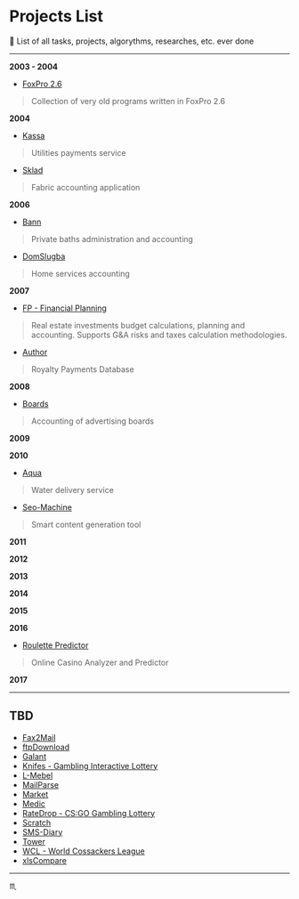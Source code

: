 # Projects List #

:floppy_disk: List of all tasks, projects, algorythms, researches, etc. ever done

---

**2003 - 2004**

- [FoxPro 2.6](projects/foxpro26/)
> Collection of very old programs written in FoxPro 2.6

**2004**

- [Kassa](projects/kassa/)
> Utilities payments service

- [Sklad](projects/sklad/)
> Fabric accounting application

**2006**

- [Bann](projects/bann/)
> Private baths administration and accounting

- [DomSlugba](projects/domslugba/)
> Home services accounting

**2007**

- [FP - Financial Planning](projects/fp/)
> Real estate investments budget calculations, planning and accounting.
  Supports G&A risks and taxes calculation methodologies.

- [Author](projects/author/)
> Royalty Payments Database

**2008**

- [Boards](projects/boards/)
> Accounting of advertising boards

**2009**

**2010**

- [Aqua](projects/aqua/)
> Water delivery service

- [Seo-Machine](projects/seo-machine/)
> Smart content generation tool

**2011**

**2012**

**2013**

**2014**

**2015**

**2016**

- [Roulette Predictor](projects/roulette-predictor/)
> Online Casino Analyzer and Predictor

**2017**

---

## TBD ##

- [Fax2Mail](projects/fax2mail/)
- [ftpDownload](projects/ftpdownload/)
- [Galant](projects/galant/)
- [Knifes - Gambling Interactive Lottery](projects/knifes/)
- [L-Mebel](projects/l-mebel/)
- [MailParse](projects/mailparse/)
- [Market](projects/market/)
- [Medic](projects/medic/)
- [RateDrop - CS:GO Gambling Lottery](projects/ratedrop/)
- [Scratch](projects/scratch/)
- [SMS-Diary](projects/sms-diary/)
- [Tower](projects/tower/)
- [WCL - World Cossackers League](projects/wcl/)
- [xlsCompare](projects/xlscompare/)

---

:scorpius:
